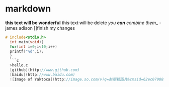 # markdown
__this text will be wonderful__
~~this text will be delete~~
_you **can** combine them__
-james adison
[]finish my changes

```c
# include<stdio.h>
  int main(void){
  for(int i=0;i<10;i++)
  printf("%d",i);
  }
  ```c
  >hello.c
  [github](http://www.github.com)
  [baidu](http://www.baidu.com)
  ![Image of Yaktoca](http://image.so.com/v?q=赵丽颖图片&cmsid=62ec07908a59fa9560bec16831a33450&cmran=0&cmras=0&cmg=2d32a9f7894066988cf1e15af535d641&src=360pic_strong&z=2#q=%E8%B5%B5%E4%B8%BD%E9%A2%96%E5%9B%BE%E7%89%87&src=360pic_strong&z=2&lightboxindex=4&id=836889987c08b7b9f3eddfb2880d2595&multiple=1&itemindex=0&dataindex=4&prevsn=0&currsn=0)
